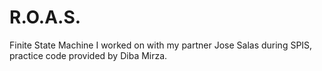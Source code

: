 # R.O.A.S.
Finite State Machine I worked on with my partner Jose Salas during SPIS, practice code provided by Diba Mirza. 


